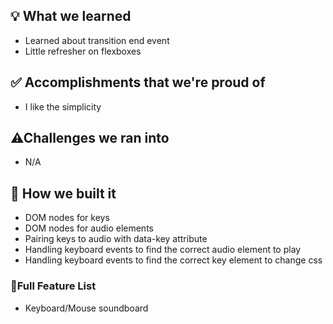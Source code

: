 ## 💡 What we learned

- Learned about transition end event
- Little refresher on flexboxes

## ✅ Accomplishments that we're proud of

- I like the simplicity

## ⚠Challenges we ran into

- N/A

## 🚧 How we built it

- DOM nodes for keys
- DOM nodes for audio elements
- Pairing keys to audio with data-key attribute
- Handling keyboard events to find the correct audio element to play
- Handling keyboard events to find the correct key element to change css

### 💎Full Feature List

- Keyboard/Mouse soundboard
